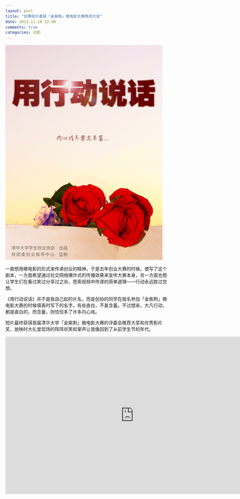 ```yaml
---
layout: post
title: "创赛短片喜获「金紫荆」微电影大赛两项大奖"
date: 2013-11-18 22:00
comments: true
categories: 光影
---
```

![海报](/images/posts/ceo_movie.png)

一直想用微电影的形式来传递创业的精神，于是去年创业大赛的时候，便写了这个剧本，一方面希望通过社交网络爆炸式的传播效果来宣传大赛本身，另一方面也想让学生们在看过笑过分享过之余，思索视频中传递的简单道理——行动永远胜过空想。

《用行动说话》并不是我自己起的片名，而是创协的同学在报名参加「金紫荆」微电影大赛的时候填表时写下的名字。有些直白，不甚含蓄。不过想来，大凡行动，都是直白的，而含蓄，则恰恰多了许多内心戏。

短片最终获得首届清华大学「金紫荆」微电影大赛的评委会推荐大奖和优秀影片奖，放映时大礼堂现场的阵阵欢笑和掌声让我像回到了从前学生节的年代。

<iframe height=490 width=800 src="http://player.youku.com/embed/XNjM2NTc3ODUy" frameborder=0 allowfullscreen></iframe>